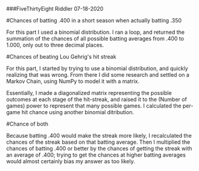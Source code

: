 ###FiveThirtyEight Riddler 07-18-2020

#Chances of batting .400 in a short season when actually batting .350

For this part I used a binomial distribution. I ran a loop, and returned the summation of the chances of all possible batting averages from .400 to 1.000, only out to three decimal places.

#Chances of beating Lou Gehrig's hit streak

For this part, I started by trying to use a binomial distribution, and quickly realizing that was wrong.  From there I did some research and settled on a Markov Chain, using NumPy to model it with a matrix.

Essentially, I made a diagonalized matrix representing the possible outcomes at each stage of the hit-streak, and raised it to the (Number of games) power to represent that many possible games.  I calculated the per-game hit chance using another binomial ditribution.

#Chance of both

Because batting .400 would make the streak more likely, I recalculated the chances of the streak based on that batting average.  Then I multiplied the chances of batting .400 or better by the chances of getting the streak with an average of .400; trying to get the chances at higher batting averages would almost certainly bias my answer as too likely.
